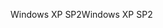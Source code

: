 <span data-ttu-id="24e39-101">Windows XP SP2</span><span class="sxs-lookup"><span data-stu-id="24e39-101">Windows XP SP2</span></span>